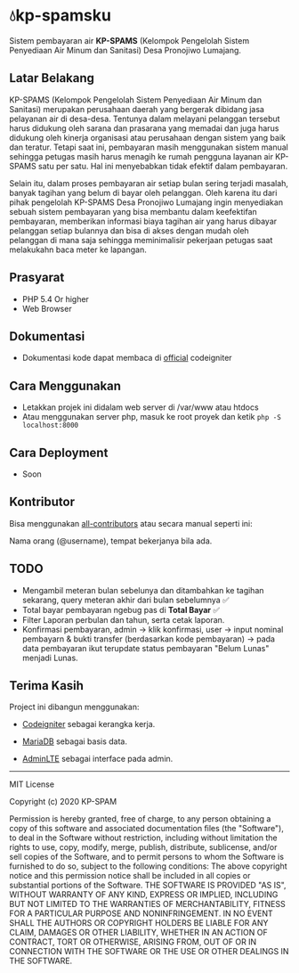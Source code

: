 # 💧kp-spamsku

Sistem pembayaran air **KP-SPAMS** (Kelompok Pengelolah Sistem Penyediaan Air Minum dan Sanitasi)  Desa Pronojiwo Lumajang.

## **Latar Belakang**

KP-SPAMS (Kelompok Pengelolah Sistem Penyediaan Air Minum dan Sanitasi) merupakan perusahaan daerah yang bergerak dibidang jasa pelayanan air di desa-desa. Tentunya dalam melayani pelanggan tersebut harus didukung oleh sarana dan prasarana yang memadai dan juga harus didukung oleh kinerja organisasi atau perusahaan dengan sistem yang baik dan teratur. Tetapi saat ini, pembayaran masih menggunakan sistem manual sehingga petugas masih harus menagih ke rumah pengguna layanan air KP-SPAMS satu per satu. Hal ini menyebabkan tidak efektif dalam pembayaran.

Selain itu, dalam proses pembayaran air setiap bulan sering terjadi masalah, banyak tagihan yang belum di bayar oleh pelanggan. Oleh karena itu dari pihak pengelolah KP-SPAMS Desa Pronojiwo Lumajang ingin menyediakan sebuah sistem pembayaran yang bisa membantu dalam keefektifan pembayaran, memberikan informasi biaya tagihan air yang harus dibayar pelanggan setiap bulannya dan bisa di akses dengan mudah oleh pelanggan di mana saja sehingga meminimalisir pekerjaan petugas saat melakukahn baca meter ke lapangan.

## **Prasyarat**

- PHP 5.4 Or higher
- Web Browser

## **Dokumentasi**
- Dokumentasi kode dapat membaca di [official](https://codeigniter.com/docs) codeigniter

## **Cara Menggunakan**
- Letakkan projek ini didalam web server di /var/www atau htdocs
- Atau menggunakan server php, masuk ke root proyek dan ketik ``` php -S localhost:8000 ```

## **Cara Deployment**

- Soon

## Kontributor

Bisa menggunakan [all-contributors](https://github.com/all-contributors/all-contributors)
atau secara manual seperti ini:

 Nama orang (@username), tempat bekerjanya bila ada.

 ## TODO
 - Mengambil meteran bulan sebelunya dan ditambahkan ke tagihan sekarang, query meteran akhir dari bulan sebelumnya ✅
 - Total bayar pembayaran ngebug pas di **Total Bayar** ✅
 - Filter Laporan perbulan dan tahun, serta cetak laporan.
 - Konfirmasi pembayaran, admin -> klik konfirmasi, user -> input nominal pembayarn & bukti transfer (berdasarkan kode pembayaran) -> pada data pembayaran ikut terupdate status pembayaran "Belum Lunas" menjadi Lunas.
  

## Terima Kasih

Project ini dibangun menggunakan:

- [Codeigniter](https://codeigniter.com/) sebagai kerangka kerja.

- [MariaDB](https://mariadb.org/) sebagai basis data.

- [AdminLTE](https://adminlte.io/) sebagai interface pada admin.

---

MIT License

Copyright (c) 2020 KP-SPAM

Permission is hereby granted, free of charge, to any person obtaining a copy
of this software and associated documentation files (the "Software"), to deal
in the Software without restriction, including without limitation the rights
to use, copy, modify, merge, publish, distribute, sublicense, and/or sell
copies of the Software, and to permit persons to whom the Software is
furnished to do so, subject to the following conditions:
The above copyright notice and this permission notice shall be included in all
copies or substantial portions of the Software.
THE SOFTWARE IS PROVIDED "AS IS", WITHOUT WARRANTY OF ANY KIND, EXPRESS OR
IMPLIED, INCLUDING BUT NOT LIMITED TO THE WARRANTIES OF MERCHANTABILITY,
FITNESS FOR A PARTICULAR PURPOSE AND NONINFRINGEMENT. IN NO EVENT SHALL THE
AUTHORS OR COPYRIGHT HOLDERS BE LIABLE FOR ANY CLAIM, DAMAGES OR OTHER
LIABILITY, WHETHER IN AN ACTION OF CONTRACT, TORT OR OTHERWISE, ARISING FROM,
OUT OF OR IN CONNECTION WITH THE SOFTWARE OR THE USE OR OTHER DEALINGS IN THE
SOFTWARE.
